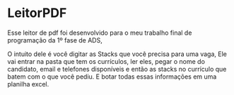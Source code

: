 # LeitorPDF

Esse leitor de pdf foi desenvolvido para o meu trabalho final de programação da 1º fase de ADS,

O intuito dele é você digitar as Stacks que você precisa para uma vaga, 
Ele vai entrar na pasta que tem os currículos, ler eles, pegar o nome do candidato, email e telefones disponíveis e então as stacks no currículo que batem com o que você pediu. E botar todas essas informações em uma planilha excel.
